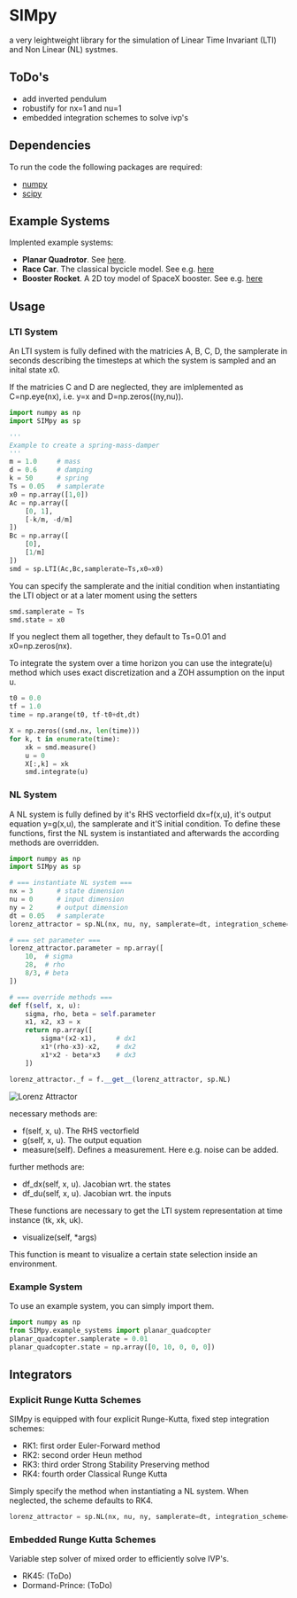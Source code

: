# SIMpy
a very leightweight library for the simulation of Linear Time Invariant (LTI) and Non Linear (NL) systmes.

## ToDo's
* add inverted pendulum
* robustify for nx=1 and nu=1
* embedded integration schemes to solve ivp's

## Dependencies
To run the code the following packages are required:
* [numpy](https://numpy.org)
* [scipy](https://scipy.org)

## Example Systems
Implented example systems:
* **Planar Quadrotor**. See [here](https://underactuated.mit.edu/acrobot.html#section3).
* **Race Car**. The classical bycicle model. See e.g. [here](https://arxiv.org/pdf/1711.07300.pdf)
* **Booster Rocket**. A 2D toy model of SpaceX booster. See e.g. [here](https://www.youtube.com/watch?v=6YyV-otP3pI)

## Usage
### LTI System
An LTI system is fully defined with the matricies A, B, C, D, the samplerate in seconds describing the timesteps at which the system is sampled and an inital state x0.

If the matricies C and D are neglected, they are imlplemented as C=np.eye(nx), i.e. y=x and D=np.zeros((ny,nu)).

```python
import numpy as np
import SIMpy as sp

'''
Example to create a spring-mass-damper
'''
m = 1.0     # mass
d = 0.6     # damping
k = 50      # spring
Ts = 0.05   # samplerate
x0 = np.array([1,0])
Ac = np.array([
    [0, 1],
    [-k/m, -d/m]
])
Bc = np.array([
    [0],
    [1/m]
])
smd = sp.LTI(Ac,Bc,samplerate=Ts,x0=x0)
```

You can specify the samplerate and the initial condition when instantiating the LTI object or at a later moment using the setters
```python
smd.samplerate = Ts
smd.state = x0
```

If you neglect them all together, they default to Ts=0.01 and x0=np.zeros(nx).

To integrate the system over a time horizon you can use the integrate(u) method which uses exact discretization and a ZOH assumption on the input u.

```python
t0 = 0.0
tf = 1.0
time = np.arange(t0, tf-t0+dt,dt)

X = np.zeros((smd.nx, len(time)))
for k, t in enumerate(time):
    xk = smd.measure()
    u = 0
    X[:,k] = xk
    smd.integrate(u)
```
### NL System
A NL system is fully defined by it's RHS vectorfield dx=f(x,u), it's output equation y=g(x,u), the samplerate and it'S initial condition.
To define these functions, first the NL system is instantiated and afterwards the according methods are overridden.

```python
import numpy as np
import SIMpy as sp

# === instantiate NL system ===
nx = 3      # state dimension
nu = 0      # input dimension
ny = 2      # output dimension
dt = 0.05   # samplerate
lorenz_attractor = sp.NL(nx, nu, ny, samplerate=dt, integration_scheme='RK4')

# === set parameter ===
lorenz_attractor.parameter = np.array([
    10,  # sigma
    28,  # rho
    8/3, # beta
])

# === override methods ===
def f(self, x, u):
    sigma, rho, beta = self.parameter
    x1, x2, x3 = x
    return np.array([
        sigma*(x2-x1),     # dx1
        x1*(rho-x3)-x2,    # dx2
        x1*x2 - beta*x3    # dx3
    ])

lorenz_attractor._f = f.__get__(lorenz_attractor, sp.NL)
```

![Lorenz Attractor](/doc/lorenz.gif "lorenz attractor")

necessary methods are:
* f(self, x, u). The RHS vectorfield
* g(self, x, u). The output equation
* measure(self). Defines a measurement. Here e.g. noise can be added.

further methods are:
* df_dx(self, x, u). Jacobian wrt. the states
* df_du(self, x, u). Jacobian wrt. the inputs

These functions are necessary to get the LTI system representation at time instance (tk, xk, uk).

* visualize(self, *args)

This function is meant to visualize a certain state selection inside an environment.

### Example System
To use an example system, you can simply import them.
```python
import numpy as np
from SIMpy.example_systems import planar_quadcopter
planar_quadcopter.samplerate = 0.01
planar_quadcopter.state = np.array([0, 10, 0, 0, 0])
```

## Integrators
### Explicit Runge Kutta Schemes
SIMpy is equipped with four explicit Runge-Kutta, fixed step integration schemes:
* RK1: first order Euler-Forward method
* RK2: second order Heun method
* RK3: third order Strong Stability Preserving method
* RK4: fourth order Classical Runge Kutta

Simply specify the method when instantiating a NL system. When neglected, the scheme defaults to RK4.
```python
lorenz_attractor = sp.NL(nx, nu, ny, samplerate=dt, integration_scheme='RK4')
```

### Embedded Runge Kutta Schemes
Variable step solver of mixed order to efficiently solve IVP's.
* RK45: (ToDo)
* Dormand-Prince: (ToDo)
